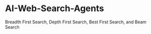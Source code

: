 # AI-Web-Search-Agents
Breadth First Search, Depth First Search, Best First Search, and Beam Search
